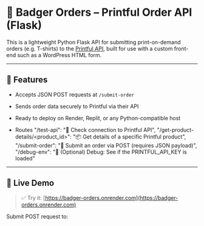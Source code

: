 # 🦡 Badger Orders – Printful Order API (Flask)

This is a lightweight Python Flask API for submitting print-on-demand orders (e.g. T-shirts) to the [Printful API](https://www.printful.com/docs), built for use with a custom front-end such as a WordPress HTML form.

---

## 🔧 Features

- Accepts JSON POST requests at `/submit-order`
- Sends order data securely to Printful via their API
- Ready to deploy on Render, Replit, or any Python-compatible host

- Routes
            "/test-api": "🔧 Check connection to Printful API",
            "/get-product-details/<product_id>": "📦 Get details of a specific Printful product",
            "/submit-order": "🛒 Submit an order via POST (requires JSON payload)",
            "/debug-env": "🧪 (Optional) Debug: See if the PRINTFUL_API_KEY is loaded"
      
  

---

## 🧪 Live Demo

> ✅ Try it: [https://badger-orders.onrender.com](https://badger-orders.onrender.com)

Submit POST request to:
